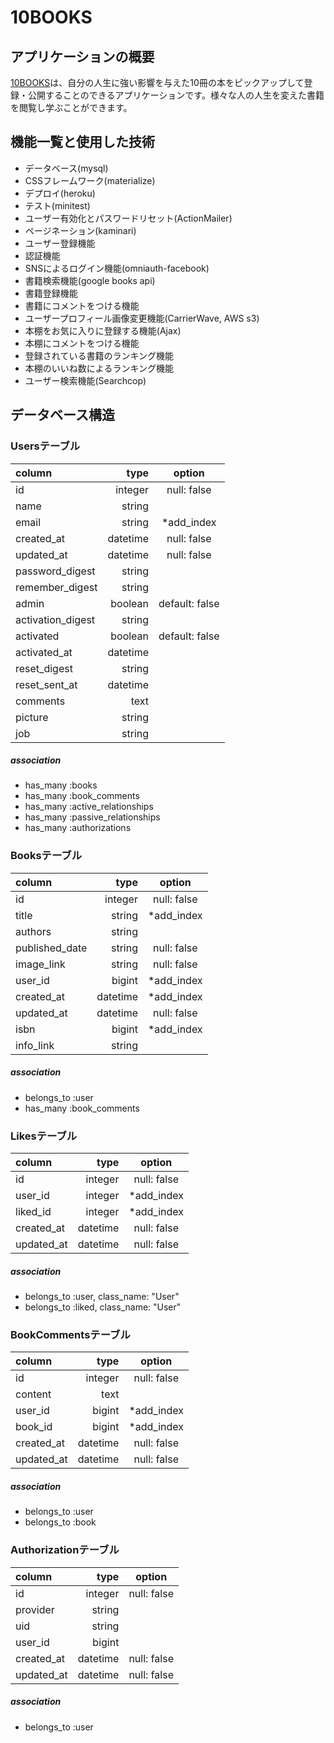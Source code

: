 # 10BOOKS

## アプリケーションの概要
[10BOOKS](https://ten-books.herokuapp.com/)は、自分の人生に強い影響を与えた10冊の本をピックアップして登録・公開することのできるアプリケーションです。様々な人の人生を変えた書籍を閲覧し学ぶことができます。

## 機能一覧と使用した技術
* データベース(mysql)
* CSSフレームワーク(materialize)
* デプロイ(heroku)
* テスト(minitest)
* ユーザー有効化とパスワードリセット(ActionMailer)
* ページネーション(kaminari)
* ユーザー登録機能
* 認証機能
* SNSによるログイン機能(omniauth-facebook)
* 書籍検索機能(google books api)
* 書籍登録機能
* 書籍にコメントをつける機能
* ユーザープロフィール画像変更機能(CarrierWave, AWS s3)
* 本棚をお気に入りに登録する機能(Ajax)
* 本棚にコメントをつける機能
* 登録されている書籍のランキング機能
* 本棚のいいね数によるランキング機能
* ユーザー検索機能(Searchcop)

## データベース構造
### Usersテーブル
| column | type | option |
|:-----------|------------:|:------------:|
| id | integer | null: false |
| name | string | |
| email | string | *add_index |
| created_at | datetime | null: false |
| updated_at | datetime  | null: false |
| password_digest | string ||
| remember_digest | string ||
| admin | boolean | default: false |
| activation_digest | string ||
| activated | boolean | default: false |
| activated_at | datetime  ||
| reset_digest | string ||
| reset_sent_at | datetime  ||
| comments | text ||
| picture | string ||
| job | string ||

##### association
*  has_many :books
*  has_many :book_comments
*  has_many :active_relationships
*  has_many :passive_relationships
*  has_many :authorizations

### Booksテーブル
| column | type | option |
|:-----------|------------:|:------------:|
| id | integer | null: false |
| title | string | *add_index |
| authors | string ||
| published_date | string | null: false |
| image_link | string  | null: false |
| user_id| bigint | *add_index |
| created_at | datetime | *add_index |
| updated_at | datetime  | null: false |
| isbn | bigint | *add_index |
| info_link | string ||

##### association
*  belongs_to :user
*  has_many :book_comments

### Likesテーブル
| column | type | option |
|:-----------|------------:|:------------:|
| id | integer | null: false |
| user_id | integer | *add_index |
| liked_id | integer | *add_index |
| created_at | datetime | null: false |
| updated_at | datetime  | null: false |

##### association
*  belongs_to :user, class_name: "User"
*  belongs_to :liked, class_name: "User"

### BookCommentsテーブル
| column | type | option |
|:-----------|------------:|:------------:|
| id | integer | null: false |
| content | text | |
| user_id | bigint | *add_index |
| book_id | bigint | *add_index |
| created_at | datetime | null: false |
| updated_at | datetime  | null: false |


##### association
*  belongs_to :user
*  belongs_to :book

### Authorizationテーブル
| column | type | option |
|:-----------|------------:|:------------:|
| id | integer | null: false |
| provider | string | |
| uid | string | |
| user_id | bigint | |
| created_at | datetime | null: false |
| updated_at | datetime  | null: false |


##### association
*  belongs_to :user
